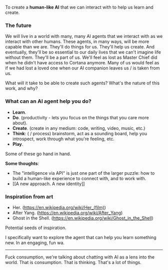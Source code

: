 To create a **human-like AI** that we can interact with to help us learn and create.
### The future
We will live in a world with many, many AI agents that we interact with as we interact with other humans. These agents, in many ways, will be more capable than we are. They'll do things for us. They'll help us create. And eventually, they'll be so essential to our daily lives that we can't imagine life without them. They'll be a part of us. We'll feel as lost as Master Chief did when he didn't have access to Cortana anymore. Many of us would feel as if we had lost a loved one when our AI companion leaves us / is taken from us.

What will it take to be able to create such agents? What's the nature of this work, and why?

### What can an AI agent help you do?
- **Learn**.
- **Do**. (productivity - lets you focus on the things that you care more about).
- **Create**. (create in any medium: code, writing, video, music, etc.)
- **Think**: ( / process) brainstorm, act as a sounding board, help you introspect, work through what you're feeling, etc.
- **Play**.

Some of these go hand in hand.

**Some thoughts**:
- The "intelligence via API" is just one part of the larger puzzle: how to build a human-like experience to connect with, and to work with.
- [[A new approach. A new identity]]

### Inspiration from art
- Her. (https://en.wikipedia.org/wiki/Her_(film))
- After Yang. (https://en.wikipedia.org/wiki/After_Yang)
- Ghost in the Shell. (https://en.wikipedia.org/wiki/Ghost_in_the_Shell)

Potential seeds of inspiration.

I specifically want to explore the agent that can help you learn something new. In an engaging, fun wa.

----

Fuck consumption, we're talking about chatting with AI as a lens into the world. That is consumption. That is thinking. That's a lot of things.

